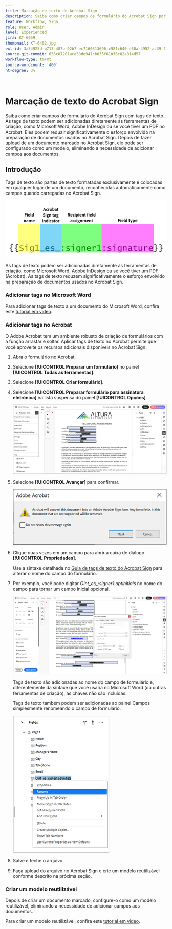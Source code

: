 ```yaml
---
title: Marcação de texto do Acrobat Sign
description: Saiba como criar campos de formulário do Acrobat Sign por marcação de texto
feature: Workflow, Sign
role: User, Admin
level: Experienced
jira: KT-6059
thumbnail: KT-6402.jpg
exl-id: 3a54925d-b713-487b-92b7-ec7160513696,c981c640-e50a-4952-ac39-2f90d6d0cf08
source-git-commit: 656c87201aca58de947cb835f610f6c82a814d57
workflow-type: tm+mt
source-wordcount: '400'
ht-degree: 3%

---
```


# Marcação de texto do Acrobat Sign

Saiba como criar campos de formulário do Acrobat Sign com tags de texto. As tags de texto podem ser adicionadas diretamente às ferramentas de criação, como Microsoft Word, Adobe InDesign ou se você tiver um PDF no Acrobat. Eles podem reduzir significativamente o esforço envolvido na preparação de documentos usados no Acrobat Sign. Depois de fazer upload de um documento marcado no Acrobat Sign, ele pode ser configurado como um modelo, eliminando a necessidade de adicionar campos aos documentos.

## Introdução

Tags de texto são partes de texto formatadas exclusivamente e colocadas em qualquer lugar de um documento, reconhecidas automaticamente como campos quando carregadas no Acrobat Sign.

![Sintaxe da tag de texto](../assets/syntax.png)

As tags de texto podem ser adicionadas diretamente às ferramentas de criação, como Microsoft Word, Adobe InDesign ou se você tiver um PDF (Acrobat). As tags de texto reduzem significativamente o esforço envolvido na preparação de documentos usados no Acrobat Sign.

### Adicionar tags no Microsoft Word

Para adicionar tags de texto a um documento do Microsoft Word, confira este [tutorial em vídeo](text-tagging-word.md).

### Adicionar tags no Acrobat

O Adobe Acrobat tem um ambiente robusto de criação de formulários com a função arrastar e soltar. Aplicar tags de texto no Acrobat permite que você aproveite os recursos adicionais disponíveis no Acrobat Sign.

1. Abra o formulário no Acrobat.

1. Selecione **[!UICONTROL Preparar um formulário]** no painel **[!UICONTROL Todas as ferramentas]**.

1. Selecione **[!UICONTROL Criar formulário]**.

1. Selecione **[!UICONTROL Preparar formulário para assinatura eletrônica]** na lista suspensa do painel **[!UICONTROL Opções]**.

   ![Preparar formulário para assinatura eletrônica](../assets/tag-prepare-e-signing.png)

1. Selecione **[!UICONTROL Avançar]** para confirmar.

   ![Confirmar conversão de campos](../assets/tag-confirm.png)

1. Clique duas vezes em um campo para abrir a caixa de diálogo **[!UICONTROL Propriedades]**.

   Use a sintaxe detalhada no [Guia de tags de texto do Acrobat Sign](https://helpx.adobe.com/br/sign/using/text-tag.html) para alterar o nome do campo do formulário.

1. Por exemplo, você pode digitar *OInt_es_:signer1:optinitials* no nome do campo para tornar um campo inicial opcional.

   ![Alterar nome de campo](../assets/tag-opt-initials.png)

   Tags de texto são adicionadas ao nome do campo de formulário e, diferentemente da sintaxe que você usaria no Microsoft Word (ou outras ferramentas de criação), as chaves não são incluídas.

   Tags de texto também podem ser adicionadas ao painel Campos simplesmente renomeando o campo de formulário.

   ![Renomear no painel de campos](../assets/tag-rename.png)

1. Salve e feche o arquivo.

1. Faça upload do arquivo no Acrobat Sign e crie um modelo reutilizável conforme descrito na próxima seção.

### Criar um modelo reutilizável

Depois de criar um documento marcado, configure-o como um modelo reutilizável, eliminando a necessidade de adicionar campos aos documentos.

Para criar um modelo reutilizável, confira este [tutorial em vídeo](../sign-advanced-users/create-a-template.md).

